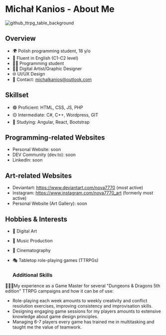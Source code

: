 # Michał Kanios - About Me

![github_ttrpg_table_background](https://github.com/Michal-J-Kanios/aboutMe/assets/92123240/d4b53976-c6d8-44ca-ac88-c7d8d8af0702)

## Overview
- 🌍 Polish programming student, 18 y/o
- 💌 Fluent in English (C1-C2 level)
- 👨‍💻 Programming student
- 👨‍🎨 Digital Artist/Graphic Designer
- 🌐 UI/UX Design
- 💬 Contact: michalkanios@outlook.com

## Skillset
- 🟢 Proficient: HTML, CSS, JS, PHP
- 🟡 Intermediate: C#, C++, Wordpress, GIT
- 🔴 Studying: Angular, React, Bootstrap

## Programming-related Websites
- Personal Website: soon
- DEV Community (dev.to): soon
- LinkedIn: soon

## Art-related Websites
- Deviantart: https://www.deviantart.com/nova7770 (most active)
- Instagram: https://www.instagram.com/nova7770_art (formerly most active)
- Personal Website (Art Gallery): soon

## Hobbies & Interests
- 🎨 Digital Art
- 🎹 Music Production
- 🎥 Cinematography
- 🎭 Tabletop role-playing games (TTRPGs)

  ### Additional Skills
🎲🧙‍♂️My experience as a Game Master for several "Dungeons & Dragons 5th edition" TTRPG campaigns and how it can be of use:
- Role-playing each week amounts to weekly creativity and conflict resolution exercises, improving consistency and improvisation skills.
- Designing engaging game sessions for my players amounts to extensive knowledge about game design principles.
- Managing 6-7 players every game has trained me in multitasking and taught me the value of teamwork.
